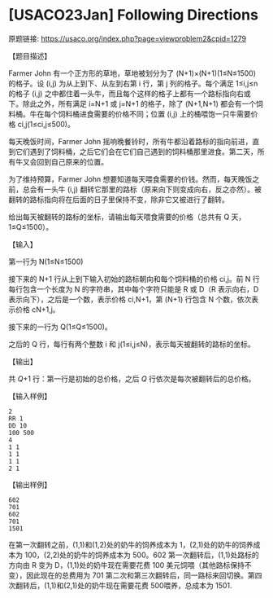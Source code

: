 # [USACO23Jan] Following Directions

原题链接: https://usaco.org/index.php?page=viewproblem2&cpid=1279

【题目描述】

Farmer John 有一个正方形的草地，草地被划分为了 (N+1)×(N+1)(1≤N≤1500) 的格子。设 (i,j) 为从上到下、从左到右第 i 行，第 j 列的格子。每个满足 1≤i,j≤n 的格子 (i,j) 之中都住着一头牛，而且每个这样的格子上都有一个路标指向右或下。除此之外，所有满足 i=N+1 或 j=N+1 的格子，除了 (N+1,N+1) 都会有一个饲料桶。牛在每个饲料桶进食需要的价格不同；位置 (i,j) 上的桶喂饱一只牛需要价格 ci,j(1≤ci,j≤500)。

每天晚饭时间，Farmer John 摇响晚餐铃时，所有牛都沿着路标的指向前进，直到它们遇到了饲料桶，之后它们会在它们自己遇到的饲料桶那里进食。第二天，所有牛又会回到自己原来的位置。

为了维持预算，Farmer John 想要知道每天喂食需要的价钱。然而，每天晚饭之前，总会有一头牛 (i,j) 翻转它那里的路标（原来向下则变成向右，反之亦然）。被翻转的路标指向将在后面的日子里保持不变，除非它又被进行了翻转。

给出每天被翻转的路标的坐标，请输出每天喂食需要的价格（总共有 Q 天，1≤Q≤1500）。

【输入】

第一行为 N(1≤N≤1500)

接下来的 N+1 行从上到下输入初始的路标朝向和每个饲料桶的价格 ci,j。前 N 行每行包含一个长度为 N 的字符串，其中每个字符只能是 R 或 D（R 表示向右，D 表示向下），之后是一个数，表示价格 ci,N+1，第 (N+1) 行包含 N 个数，依次表示价格 cN+1,j。

接下来的一行为 Q(1≤Q≤1500)。

之后的 Q 行，每行有两个整数 i 和 j(1≤i,j≤N)，表示每天被翻转的路标的坐标。


【输出】

共 *Q*+1 行：第一行是初始的总价格，之后 *Q* 行依次是每次被翻转后的总价格。

【输入样例】

```
2
RR 1
DD 10
100 500
4
1 1
1 1
1 1
2 1
```

【输出样例】

```
602
701
602
701
1501
```

在第一次翻转之前，(1,1)和(1,2)处的奶牛的饲养成本为 1，(2,1)处的奶牛的饲养成本为 100，(2,2)处的奶牛的饲养成本为 500。602 第一次翻转后，(1,1)处路标的方向由 R 变为 D，(1,1)处的奶牛现在需要花费 100 美元饲喂（其他路标保持不变），因此现在的总费用为 701 第二次和第三次翻转后，同一路标来回切换。第四次翻转后，(1,1)和(2,1)处的奶牛现在需要花费 500喂养，总成本为 1501.